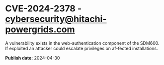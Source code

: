 # CVE-2024-2378 - cybersecurity@hitachi-powergrids.com

A vulnerability exists in the web-authentication component of the SDM600. If exploited an attacker could escalate privileges on af-fected installations.

**Publish date:** 2024-04-30

